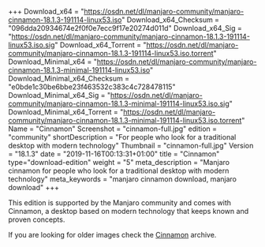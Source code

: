 +++
Download_x64 = "https://osdn.net/dl/manjaro-community/manjaro-cinnamon-18.1.3-191114-linux53.iso"
Download_x64_Checksum = "096dda20934674e2f0f0e7ecc9f17e20274d011d"
Download_x64_Sig = "https://osdn.net/dl/manjaro-community/manjaro-cinnamon-18.1.3-191114-linux53.iso.sig"
Download_x64_Torrent = "https://osdn.net/dl/manjaro-community/manjaro-cinnamon-18.1.3-191114-linux53.iso.torrent"
Download_Minimal_x64 = "https://osdn.net/dl/manjaro-community/manjaro-cinnamon-18.1.3-minimal-191114-linux53.iso"
Download_Minimal_x64_Checksum = "e0bde1c30be6bbe23f463532c383c4c728478115"
Download_Minimal_x64_Sig = "https://osdn.net/dl/manjaro-community/manjaro-cinnamon-18.1.3-minimal-191114-linux53.iso.sig"
Download_Minimal_x64_Torrent = "https://osdn.net/dl/manjaro-community/manjaro-cinnamon-18.1.3-minimal-191114-linux53.iso.torrent"
Name = "Cinnamon"
Screenshot = "cinnamon-full.jpg"
edition = "community"
shortDescription = "For people who look for a traditional desktop with modern technology"
Thumbnail = "cinnamon-full.jpg"
Version = "18.1.3"
date = "2019-11-16T00:13:31+01:00"
title = "Cinnamon"
type="download-edition"
weight = "5"
meta_description = "Manjaro cinnamon for people who look for a traditional desktop with modern technology"
meta_keywords = "manjaro cinnamon download, manjaro download"
+++

This edition is supported by the Manjaro community and comes with Cinnamon, a desktop based on modern technology that keeps known and proven concepts.

If you are looking for older images check the [Cinnamon](https://osdn.net/projects/manjaro-community/storage/z_release_archive/cinnamon) archive.

